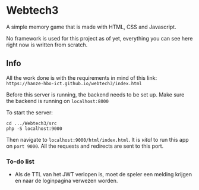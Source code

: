 # Webtech3
A simple memory game that is made with HTML, CSS and Javascript.

No framework is used for this project as of yet,
everything you can see here right now is written from scratch.

## Info
All the work done is with the requirements in mind of this link:
`https://hanze-hbo-ict.github.io/webtech3/index.html`

Before this server is running, the backend needs to be set up.
Make sure the backend is running on `localhost:8000`

To start the server:
```
cd .../Webtech3/src
php -S localhost:9000
```
Then navigate to `localhost:9000/html/index.html`.
It is *vital* to run this app on `port 9000`. All the requests and redirects are sent to this port.

### To-do list
- Als de TTL van het JWT verlopen is, moet de speler een melding krijgen en naar de loginpagina verwezen worden.
